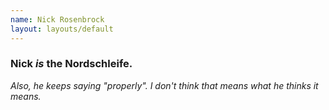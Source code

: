 ```yaml
---
name: Nick Rosenbrock
layout: layouts/default
---
```

### Nick _is_ the Nordschleife.

_Also, he keeps saying "properly". I don't think that means what he thinks it means._

